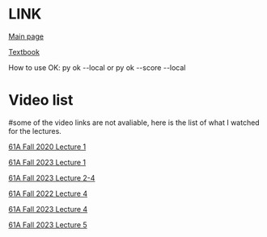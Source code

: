 <h1>LINK</h1>

[Main page](https://cs61a.org/)

[Textbook](https://www.composingprograms.com/pages/11-getting-started.html)

How to use OK: py ok --local or py ok --score --local






<h1>Video list</h1>
#some of the video links are not avaliable, here is the list of what I watched for the lectures.

[61A Fall 2020 Lecture 1](https://www.youtube.com/watch?v=CoHCUimLmdM)

[61A Fall 2023 Lecture 1](https://www.youtube.com/watch?v=0P4kOL7pFFo&list=PL6BsET-8jgYXRvFO4WhqFlk3CN5Fy-aM4
)

[61A Fall 2023 Lecture 2-4](https://www.youtube.com/playlist?list=PL6BsET-8jgYWZlcJMOuWFSXKc99cSneEN)

[61A Fall 2022 Lecture 4](https://www.youtube.com/playlist?list=PL6BsET-8jgYXPkVcymimdZgpVMZBB3ToP)

[61A Fall 2023 Lecture 4](https://www.youtube.com/watch?v=FwYgFFL52H4&list=PL6BsET-8jgYUov3wR2bpW7JPgLVa9otTZ&index=2
)

[61A Fall 2023 Lecture 5](https://www.youtube.com/watch?v=1Y4eemG0hzk&list=PL6BsET-8jgYXOXu9fftGoED1nYMki3ZB7&index=3)

